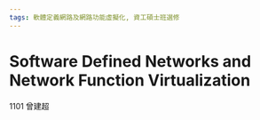 ```yaml
---
tags: 軟體定義網路及網路功能虛擬化, 資工碩士班選修
---
```

# Software Defined Networks and Network Function Virtualization
1101 曾建超
